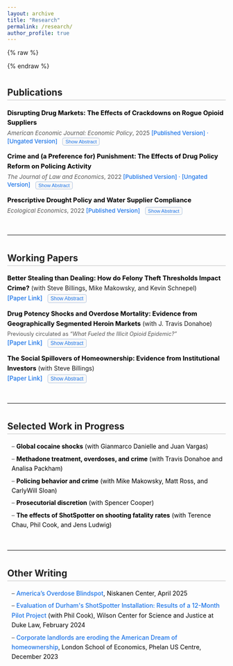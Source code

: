 ```yaml
---
layout: archive
title: "Research"
permalink: /research/
author_profile: true
---
```


{% raw %}
<style>
/* ======= GLOBAL STYLING ======= */

h2 {
  margin-top: 40px;
  border-bottom: 2px solid #ddd;
  padding-bottom: 4px;
  color: #222;
}

/* ======= ENTRY SPACING ======= */

.pub-entry, .wp-entry {
  margin-bottom: 14px;
  padding-bottom: 0;
  line-height: 1.55; /* better readability */
}

/* ======= TEXT & COLOR ======= */

.pub-entry strong, .wp-entry strong {
  color: #000;
  font-size: 1.05em;
}

.pub-meta, .wp-meta {
  display: block;
  margin-top: 3px;
  line-height: 1.4;
  color: #555;
  font-size: 0.95em;
}

/* ======= LINKS ======= */

.pub-links,
.pub-links a,
ul li a {
  color: #1a73e8;
  text-decoration: none;
  font-weight: 500;
}

.pub-links a:hover,
ul li a:hover {
  text-decoration: underline;
  color: #1257b0;
}

/* ======= BUTTONS ======= */

.toggle-button {
  display: inline-block;
  margin-left: 8px;
  vertical-align: middle;
  background: #f8f8f8;
  border: 1px solid #b0c4de;
  border-radius: 4px;
  color: #1a73e8;
  cursor: pointer;
  font-size: 0.85em;
  padding: 2px 6px;
}

.toggle-button:hover {
  background: #e8f0ff;
  border-color: #1a73e8;
}

/* ======= ABSTRACTS ======= */

.abstract {
  display: none;
  margin-top: 6px;
  color: #333;
  line-height: 1.55;
  max-width: 800px;
}

/* ======= LISTS ======= */

ul {
  margin-left: 20px;
  line-height: 1.6;
}

ul li {
  margin-bottom: 6px;
  color: #000;
}

/* Dash-style lists (clean CV look) */
ul.dash-list {
  list-style: none;
  padding-left: 0;
  margin-left: 10px; /* tighter */
  line-height: 1.6;
}

ul.dash-list li::before {
  content: "– ";
  color: #555;
}

section {
  margin-bottom: 45px;
}
</style>
{% endraw %}

<!-- ===================== -->
<!--     PUBLICATIONS      -->
<!-- ===================== -->

<section>
<h2>Publications</h2>

<div class="pub-entry">
  <strong>Disrupting Drug Markets: The Effects of Crackdowns on Rogue Opioid Suppliers</strong><br>
  <span class="pub-meta">
    <em>American Economic Journal: Economic Policy</em>, 2025  
    <span class="pub-links">
      [<a href="https://www.aeaweb.org/articles?id=10.1257/pol.20230640" target="_blank">Published Version</a>] · 
      [<a href="https://papers.ssrn.com/sol3/papers.cfm?abstract_id=4266020" target="_blank">Ungated Version</a>]
    </span>
    <button class="toggle-button" onclick="toggleText('abstractdocs', this)">Show Abstract</button>
  </span>
  <div id="abstractdocs" class="abstract">
    This paper estimates the impacts of doctor crackdowns on the quantity demanded of prescription opioids, across-market substitution, and across-product substitution. Exploiting plausibly exogenous variation in the timing and location of administrative actions, I find that cracking down on a single doctor decreases county-level opioid dispensing by 10%. This decline persists across space and grows over time. Additionally, significant heroin substitution occurs, yet overall overdose mortality decreases. These results highlight a critical tradeoff policymakers should consider with targeted crackdowns: reductions in the flow of new users must be balanced against the harm that arises when existing users substitute to more dangerous drugs.
  </div>
</div>

<div class="pub-entry">
  <strong>Crime and (a Preference for) Punishment: The Effects of Drug Policy Reform on Policing Activity</strong><br>
  <span class="pub-meta">
    <em>The Journal of Law and Economics</em>, 2022  
    <span class="pub-links">
      [<a href="https://www.journals.uchicago.edu/doi/10.1086/721292" target="_blank">Published Version</a>] · 
      [<a href="https://papers.ssrn.com/sol3/papers.cfm?abstract_id=3795758" target="_blank">Ungated Version</a>]
    </span>
    <button class="toggle-button" onclick="toggleText('abstractdfsz', this)">Show Abstract</button>
  </span>
  <div id="abstractdfsz" class="abstract">
    We still know very little about the incentives of police. Using geocoded crime data and a novel source of within-city variation in punishment severity, I am able to shed light on enforcement behavior. I find that in parts of a city where drug sale penalties were weakened, there is a 13% decrease in all drug arrests. There is no displacement of non-drug offenses. If offenders were significantly deterred by harsher penalties, as the law intended and Becker’s (1968) model predicts, drug arrests should have increased in areas with weaker penalties. My results are therefore consistent with police treating enforcement effort and punishment severity as complements. I also find that city-wide crime and drug use do not increase after the reform. This paper thus calls into question the "War on Drugs" view of punishment and suggests that certain types of enforcement can be reduced without incurring large public safety costs.
  </div>
</div>

<div class="pub-entry">
  <strong>Prescriptive Drought Policy and Water Supplier Compliance</strong><br>
  <span class="pub-meta">
    <em>Ecological Economics</em>, 2022  
    <span class="pub-links">
      [<a href="https://www.sciencedirect.com/science/article/pii/S092180092200091X?dgcid=author" target="_blank">Published Version</a>]
    </span>
    <button class="toggle-button" onclick="toggleText('abstractwater', this)">Show Abstract</button>
  </span>
  <div id="abstractwater" class="abstract">
    Governments often cannot use prices to induce water conservation, and the need to understand the impacts of alternate methods is growing due to increased variability in water resources. During the 2012–2016 drought in California, a period that may presage the future of water management in a warmer climate, the state attempted to manage water use through a set of mandatory restrictions that assigned each of California's 412 largest urban water suppliers to one of nine conservation tiers; those with greater historic usage needed to conserve more. I find that even though significant statewide savings occurred, only half of all suppliers complied with their conservation target. Moreover, the increased savings were not caused by the tiered design of the mandate: evidence from a regression discontinuity design shows that suppliers that just missed a stricter conservation tier actually conserved more. Additionally, water use rebounded after the regulation was removed, implying that variable adjustments in demand contributed more to water use savings than fixed cost household investments. Given the significant costs of water regulation and the high probability of future droughts, the policy implication is that both governments and water suppliers may benefit from investments in water supply reliability and less complex prescriptive policies.
  </div>
</div>
</section>

<hr style="margin: 30px 0; border: none; border-top: 1px solid #eee;">

<!-- ===================== -->
<!--     WORKING PAPERS    -->
<!-- ===================== -->

<section>
<h2>Working Papers</h2>

<div class="wp-entry">
  <strong>Better Stealing than Dealing: How do Felony Theft Thresholds Impact Crime?</strong> (with Steve Billings, Mike Makowsky, and Kevin Schnepel)<br>
  <span class="pub-links">
    [<a href="https://papers.ssrn.com/sol3/papers.cfm?abstract_id=5169572" target="_blank">Paper Link</a>]
    <button class="toggle-button" onclick="toggleText('abstracttheft', this)">Show Abstract</button>
  </span>
  <div id="abstracttheft" class="abstract">
    From 2005 to 2019, forty US states increased the dollar value threshold delineating misdemeanor and felony theft, reducing the expected punishment for a subset of property crimes. Using an event study framework, we observe significant and growing increases in theft after a state reform is passed. We then show that reduced sanctions for theft have broader effects in the market for illegal activity. Consistent with a mechanism of substitution across income-generating crimes, we find decreases in both drug distribution crimes and the probability that a released offender previously convicted of drug distribution is reincarcerated for a new drug conviction.
  </div>
</div>

<div class="wp-entry">
  <strong>Drug Potency Shocks and Overdose Mortality: Evidence from Geographically Segmented Heroin Markets</strong> (with J. Travis Donahoe)<br>
  <span style="display:block; margin-top:2px; font-size:90%; color:#555;">
    Previously circulated as <em>“What Fueled the Illicit Opioid Epidemic?”</em>
  </span>
  <span class="pub-links">
    [<a href="https://papers.ssrn.com/sol3/papers.cfm?abstract_id=5114929" target="_blank">Paper Link</a>]
    <button class="toggle-button" onclick="toggleText('abstracttakeover', this)">Show Abstract</button>
  </span>
  <div id="abstracttakeover" class="abstract">
    We provide the first causal evidence that geographically concentrated shocks to heroin potency drove recent surges in U.S. overdose mortality. Exploiting the fact that white powder heroin markets experienced greater purity variability and fentanyl adulteration beginning in 2012, while black tar markets did not, we compare subsequent mortality across commuting zones. Exposure to these shocks increased overdose death rates by 52% through 2019. These effects arose from heightened fatality risk among existing heroin users, highlighting the dangers of volatility in illicit drug supply and underscoring the central role of supply-side dynamics in shaping the recent trajectory of the overdose epidemic.
  </div>
</div>

<div class="wp-entry">
  <strong>The Social Spillovers of Homeownership: Evidence from Institutional Investors</strong> (with Steve Billings)<br>
  <span class="pub-links">
    [<a href="https://papers.ssrn.com/sol3/papers.cfm?abstract_id=4649479" target="_blank">Paper Link</a>]
    <button class="toggle-button" onclick="toggleText('abstracthomes', this)">Show Abstract</button>
  </span>
  <div id="abstracthomes" class="abstract">
    We provide novel evidence on the social spillovers of homeownership by exploiting the recent rise of institutional investors purchasing single-family homes and converting them into permanent rentals. Using a granular difference-in-differences design based on proximity to each investor-purchased property, we find that neighboring property values decline by 1% relative to those slightly farther away. This decline grows over time yet decays across space, and these same properties experience increases in crime and decreases in property maintenance and voter registration. Supplemental analysis suggests these externalities arise from both landlord practices and tenant composition.
  </div>
</div>
</section>

<hr style="margin: 30px 0; border: none; border-top: 1px solid #eee;">

<!-- ===================== -->
<!--  WORK IN PROGRESS     -->
<!-- ===================== -->

<section>
<h2>Selected Work in Progress</h2>
<ul class="dash-list">
  <li><strong>Global cocaine shocks</strong> (with Gianmarco Danielle and Juan Vargas)</li>
  <li><strong>Methadone treatment, overdoses, and crime</strong> (with Travis Donahoe and Analisa Packham)</li>
  <li><strong>Policing behavior and crime</strong> (with Mike Makowsky, Matt Ross, and CarlyWill Sloan)</li>
  <li><strong>Prosecutorial discretion</strong> (with Spencer Cooper)</li>
  <li><strong>The effects of ShotSpotter on shooting fatality rates</strong> (with Terence Chau, Phil Cook, and Jens Ludwig)</li>
</ul>
</section>

<hr style="margin: 30px 0; border: none; border-top: 1px solid #eee;">

<!-- ===================== -->
<!--    OTHER WRITING      -->
<!-- ===================== -->

<section>
<h2>Other Writing</h2>
<ul class="dash-list">
  <li><a href="https://www.niskanencenter.org/americas-overdose-blindspot/" target="_blank">America’s Overdose Blindspot</a>, Niskanen Center, April 2025</li>
  <li><a href="https://papers.ssrn.com/sol3/papers.cfm?abstract_id=4808698" target="_blank">Evaluation of Durham's ShotSpotter Installation: Results of a 12-Month Pilot Project</a> (with Phil Cook), Wilson Center for Science and Justice at Duke Law, February 2024</li>
  <li><a href="https://blogs.lse.ac.uk/usappblog/2023/12/18/corporate-landlords-are-eroding-the-american-dream-of-homeownership-especially-in-black-neighborhoods/" target="_blank">Corporate landlords are eroding the American Dream of homeownership</a>, London School of Economics, Phelan US Centre, December 2023</li>
</ul>
</section>

<script>
function toggleText(sectionId, button) {
  const section = document.getElementById(sectionId);
  if (section.style.display === "none" || section.style.display === "") {
    section.style.display = "block";
    button.textContent = "Hide Abstract";
  } else {
    section.style.display = "none";
    button.textContent = "Show Abstract";
  }
}
</script>

